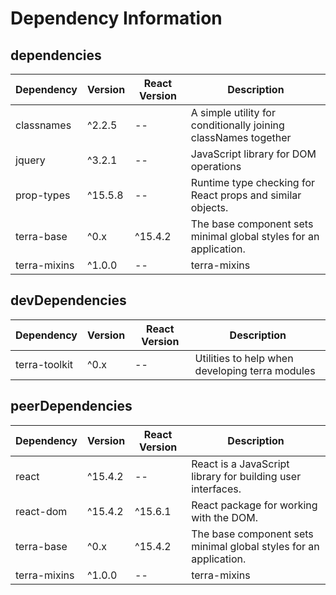 # Dependency Information

## dependencies
| Dependency | Version | React Version | Description |
|-|-|-|-|
| classnames | ^2.2.5 | -- | A simple utility for conditionally joining classNames together |
| jquery | ^3.2.1 | -- | JavaScript library for DOM operations |
| prop-types | ^15.5.8 | -- | Runtime type checking for React props and similar objects. |
| terra-base | ^0.x | ^15.4.2 | The base component sets minimal global styles for an application. |
| terra-mixins | ^1.0.0 | -- | terra-mixins |

## devDependencies
| Dependency | Version | React Version | Description |
|-|-|-|-|
| terra-toolkit | ^0.x | -- | Utilities to help when developing terra modules |

## peerDependencies
| Dependency | Version | React Version | Description |
|-|-|-|-|
| react | ^15.4.2 | -- | React is a JavaScript library for building user interfaces. |
| react-dom | ^15.4.2 | ^15.6.1 | React package for working with the DOM. |
| terra-base | ^0.x | ^15.4.2 | The base component sets minimal global styles for an application. |
| terra-mixins | ^1.0.0 | -- | terra-mixins |
